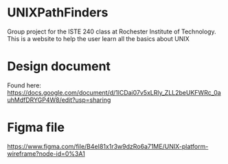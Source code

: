 # UNIXPathFinders
Group project for the ISTE 240 class at Rochester Institute of Technology. This is a website to help the user learn all the basics about UNIX

# Design document
Found here: https://docs.google.com/document/d/1lCDai07v5xLRly_ZLL2beUKFWRc_0auhMdfDRYGP4W8/edit?usp=sharing

# Figma file
https://www.figma.com/file/B4eI81x1r3w9dzRo6a71ME/UNIX-platform-wireframe?node-id=0%3A1